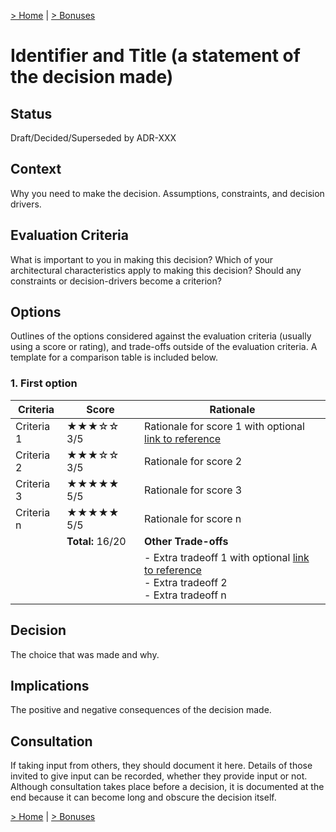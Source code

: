 [> Home](README.md) | [> Bonuses](bonuses.md)

# Identifier and Title (a statement of the decision made)

## Status
Draft/Decided/Superseded by ADR-XXX

## Context
Why you need to make the decision. Assumptions, constraints, and decision drivers.

## Evaluation Criteria
What is important to you in making this decision?
Which of your architectural characteristics apply to making this decision?
Should any constraints or decision-drivers become a criterion?

## Options
Outlines of the options considered against the evaluation criteria (usually using a
score or rating), and trade-offs outside of the evaluation criteria. A template for a comparison table is included below.

### 1. First option

| Criteria   | Score            | Rationale                                                                                                                       |
| ---------- | ---------------- | ------------------------------------------------------------------------------------------------------------------------------- |
| Criteria 1 | ★★★☆☆ 3/5        | Rationale for score 1 with optional [link to reference](https://link-to-reference)                                              |
| Criteria 2 | ★★★☆☆ 3/5        | Rationale for score 2                                                                                                           |
| Criteria 3 | ★★★★★ 5/5        | Rationale for score 3                                                                                                           |
| Criteria n | ★★★★★ 5/5        | Rationale for score n                                                                                                           |
|            | **Total:** 16/20 | **Other Trade-offs**                                                                                                            |
|            |                  | - Extra tradeoff 1 with optional [link to reference](https://link-to-reference) <br/>- Extra tradeoff 2 <br/>- Extra tradeoff n |

## Decision
The choice that was made and why.

## Implications
The positive and negative consequences of the decision made.

## Consultation
If taking input from others, they should document it here. Details of those invited
to give input can be recorded, whether they provide input or not. Although consultation
takes place before a decision, it is documented at the end because it can become
long and obscure the decision itself.

[> Home](README.md) | [> Bonuses](bonuses.md)